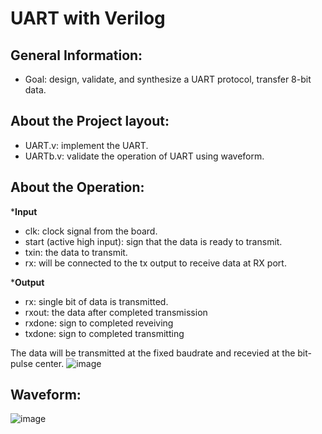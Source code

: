# UART with Verilog

## General Information:
- Goal: design, validate, and synthesize a UART protocol, transfer 8-bit data.

## About the Project layout:
- UART.v: implement the UART.
- UARTb.v: validate the operation of UART using waveform.

## About the Operation:
***Input**
- clk: clock signal from the board.
- start (active high input): sign that the data is ready to transmit.
- txin: the data to transmit.
- rx: will be connected to the tx output to receive data at RX port.

***Output**
- rx: single bit of data is transmitted.
- rxout: the data after completed transmission
- rxdone: sign to completed reveiving
- txdone: sign to completed transmitting

The data will be transmitted at the fixed baudrate and recevied at the bit-pulse center.
 ![image](https://github.com/vanphuc1208/UART-with-Verilog/assets/116254695/15e9f1ad-e9a1-40a0-b25f-71e2c23a0813)
 ## Waveform:
 ![image](https://github.com/vanphuc1208/UART-with-Verilog/assets/116254695/e2dbf3b5-d1c2-4a0d-8d2b-07d9188f84e3)


